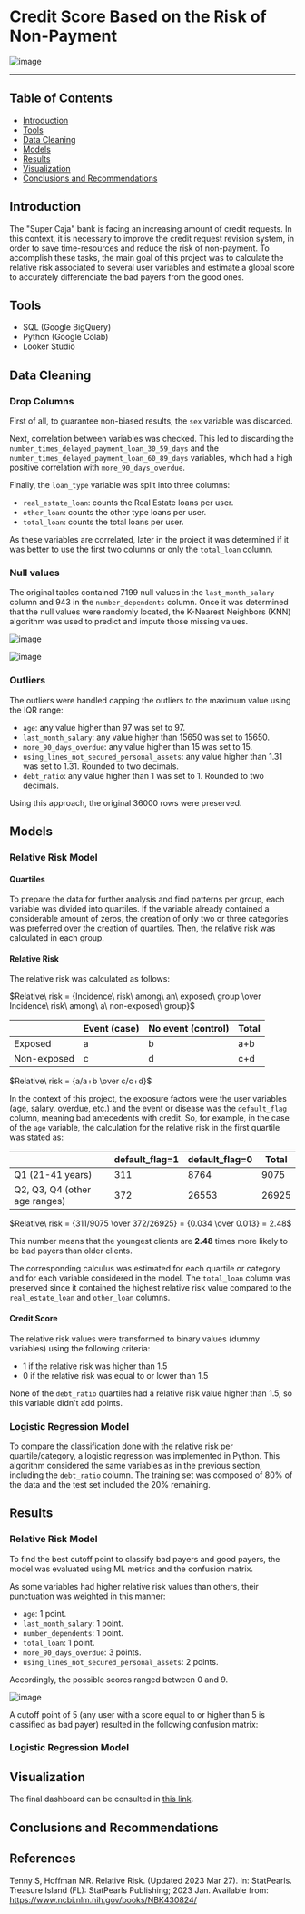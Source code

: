 # Credit Score Based on the Risk of Non-Payment

![image](https://github.com/karlarochaes/credit-score-relative-risk/assets/88100992/2a6e3bc1-977a-4d6e-8c51-c2b98f2abb7a)

---

## Table of Contents
- [Introduction](#introduction)
- [Tools](#tools)
- [Data Cleaning](#data-cleaning)
- [Models](#models)
- [Results](#results)
- [Visualization](#visualization)
- [Conclusions and Recommendations](#conclusions-and-recommendations)

## Introduction
The "Super Caja" bank is facing an increasing amount of credit requests. In this context, it is necessary to improve the credit request revision system, in order to save time-resources and reduce the risk of non-payment. To accomplish these tasks, the main goal of this project was to calculate the relative risk associated to several user variables and estimate a global score to accurately differenciate the bad payers from the good ones.

## Tools
- SQL (Google BigQuery)
- Python (Google Colab)
- Looker Studio

## Data Cleaning
### Drop Columns
First of all, to guarantee non-biased results, the `sex` variable was discarded. 

Next, correlation between variables was checked. This led to discarding the `number_times_delayed_payment_loan_30_59_days` and the `number_times_delayed_payment_loan_60_89_days` variables, which had a high positive correlation with `more_90_days_overdue`.

Finally, the `loan_type` variable was split into three columns: 
- `real_estate_loan`: counts the Real Estate loans per user.
- `other_loan`: counts the other type loans per user.
- `total_loan`: counts the total loans per user.

As these variables are correlated, later in the project it was determined if it was better to use the first two columns or only the `total_loan` column.

### Null values
The original tables contained 7199 null values in the `last_month_salary` column and 943 in the `number_dependents` column. Once it was determined that the null values were randomly located, the K-Nearest Neighbors (KNN) algorithm was used to predict and impute those missing values.

![image](https://github.com/karlarochaes/credit-score-relative-risk/assets/88100992/61168e46-a218-4e0b-9b5d-3952a14bad1f)

![image](https://github.com/karlarochaes/credit-score-relative-risk/assets/88100992/ee7a6d36-921e-4a80-8427-8dfb734a5ec7)

### Outliers
The outliers were handled capping the outliers to the maximum value using the IQR range:
- `age`: any value higher than 97 was set to 97.
- `last_month_salary`: any value higher than 15650 was set to 15650.
- `more_90_days_overdue`: any value higher than 15 was set to 15.
- `using_lines_not_secured_personal_assets`: any value higher than 1.31 was set to 1.31. Rounded to two decimals.
- `debt_ratio`: any value higher than 1 was set to 1. Rounded to two decimals.

Using this approach, the original 36000 rows were preserved.

## Models

### Relative Risk Model

#### Quartiles
To prepare the data for further analysis and find patterns per group, each variable was divided into quartiles. If the variable already contained a considerable amount of zeros, the creation of only two or three categories was preferred over the creation of quartiles. Then, the relative risk was calculated in each group.

#### Relative Risk
The relative risk was calculated as follows:

$Relative\ risk = {Incidence\ risk\ among\ an\ exposed\ group \over Incidence\ risk\ among\ a\ non-exposed\ group}$

||Event (case)|No event (control)|Total|
|--------|--------|--------|--------|
|Exposed|a|b|a+b|
|Non-exposed|c|d|c+d|

$Relative\ risk = {a/a+b \over c/c+d}$

In the context of this project, the exposure factors were the user variables (age, salary, overdue, etc.) and the event or disease was the `default_flag` column, meaning bad antecedents with credit. So, for example, in the case of the `age` variable, the calculation for the relative risk in the first quartile was stated as:

||default_flag=1|default_flag=0|Total|
|--------|--------|--------|--------|
|Q1 (21-41 years)|311|8764|9075|
|Q2, Q3, Q4 (other age ranges)|372|26553|26925|

$Relative\ risk = {311/9075 \over 372/26925} = {0.034 \over 0.013} = 2.48$  

This number means that the youngest clients are **2.48** times more likely to be bad payers than older clients. 

The corresponding calculus was estimated for each quartile or category and for each variable considered in the model. The `total_loan` column was preserved since it contained the highest relative risk value compared to the `real_estate_loan` and `other_loan` columns.

#### Credit Score
The relative risk values were transformed to binary values (dummy variables) using the following criteria:
- 1 if the relative risk was higher than 1.5
- 0 if the relative risk was equal to or lower than 1.5

None of the `debt_ratio` quartiles had a relative risk value higher than 1.5, so this variable didn't add points.

### Logistic Regression Model
To compare the classification done with the relative risk per quartile/category, a logistic regression was implemented in Python. This algorithm considered the same variables as in the previous section, including the `debt_ratio` column. The training set was composed of 80% of the data and the test set included the 20% remaining.

## Results
### Relative Risk Model
To find the best cutoff point to classify bad payers and good payers, the model was evaluated using ML metrics and the confusion matrix.

As some variables had higher relative risk values than others, their punctuation was weighted in this manner:
- `age`: 1 point.
- `last_month_salary`: 1 point.
- `number_dependents`: 1 point.
- `total_loan`: 1 point.
- `more_90_days_overdue`: 3 points.
- `using_lines_not_secured_personal_assets`: 2 points.

Accordingly, the possible scores ranged between 0 and 9.

![image](https://github.com/karlarochaes/credit-score-relative-risk/assets/88100992/0b7e9ad5-94b3-4f55-86bc-ec28a628b7ee)

A cutoff point of 5 (any user with a score equal to or higher than 5 is classified as bad payer) resulted in the following confusion matrix:


### Logistic Regression Model

## Visualization
The final dashboard can be consulted in [this link](https://lookerstudio.google.com/reporting/29b10b35-77d0-4287-b4b4-f7400f0e3ff6).

## Conclusions and Recommendations

## References
Tenny S, Hoffman MR. Relative Risk. (Updated 2023 Mar 27). In: StatPearls. Treasure Island (FL): StatPearls Publishing; 2023 Jan. Available from: https://www.ncbi.nlm.nih.gov/books/NBK430824/
